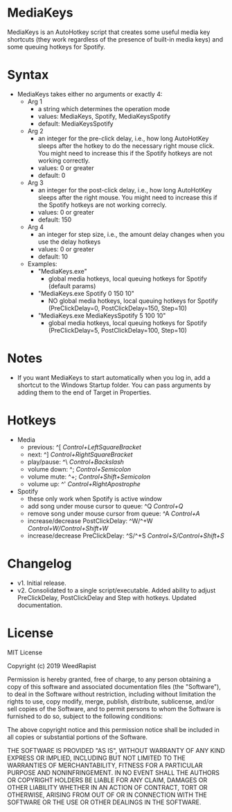 # MediaKeys

MediaKeys is an AutoHotkey script that creates some useful media key shortcuts (they work regardless of the presence of built-in media keys) and some queuing hotkeys for Spotify.

# Syntax

* MediaKeys takes either no arguments or exactly 4:
  * Arg 1
    * a string which determines the operation mode
    * values: MediaKeys, Spotify, MediaKeysSpotify
    * default: MediaKeysSpotify
  * Arg 2
    * an integer for the pre-click delay, i.e., how long AutoHotKey sleeps after the hotkey to do the necessary right mouse click. You might need to increase this if the Spotify hotkeys are not working correctly.
    * values: 0 or greater
    * default: 0
  * Arg 3
    * an integer for the post-click delay, i.e., how long AutoHotKey sleeps after the right mouse. You might need to increase this if the Spotify hotkeys are not working correcly.
    * values: 0 or greater
    * default: 150
  * Arg 4
    * an integer for step size, i.e., the amount delay changes when you use the delay hotkeys
    * values: 0 or greater
    * default: 10
  * Examples:
    * "MediaKeys.exe"
      * global media hotkeys, local queuing hotkeys for Spotify (default params)
    * "MediaKeys.exe Spotify 0 150 10"
      * NO global media hotkeys, local queuing hotkeys for Spotify (PreClickDelay=0, PostClickDelay=150, Step=10)
    * "MediaKeys.exe MediaKeysSpotify 5 100 10"
      * global media hotkeys, local queuing hotkeys for Spotify (PreClickDelay=5, PostClickDelay=100, Step=10)

# Notes

  * If you want MediaKeys to start automatically when you log in, add a shortcut to the Windows Startup folder. You can pass arguments by adding them to the end of Target in Properties.

# Hotkeys

* Media
  * previous: ^[ *Control+LeftSquareBracket*
  * next: ^] *Control+RightSquareBracket*
  * play/pause: ^\\ *Control+Backslash*
  * volume down: ^; *Control+Semicolon*
  * volume mute: ^+; *Control+Shift+Semicolon*
  * volume up: ^' *Control+RightApostrophe*
* Spotify
  * these only work when Spotify is active window
  * add song under mouse cursor to queue: ^Q *Control+Q*
  * remove song under mouse cursor from queue: ^A *Control+A*
  * increase/decrease PostClickDelay: ^W/^+W *Control+W/Control+Shift+W*
  * increase/decrease PreClickDelay: ^S/^+S *Control+S/Control+Shift+S*

# Changelog

* v1. Initial release.
* v2. Consolidated to a single script/executable. Added ability to adjust PreClickDelay, PostClickDelay and Step with hotkeys. Updated documentation.

# License

MIT License

Copyright (c) 2019 WeedRapist

Permission is hereby granted, free of charge, to any person obtaining a copy of this software and associated documentation files (the "Software"), to deal in the Software without restriction, including without limitation the rights to use, copy modify, merge, publish, distribute, sublicense, and/or sell copies of the Software, and to permit persons to whom the Software is furnished to do so, subject to the following conditions:

The above copyright notice and this permission notice shall be included in all copies or substantial portions of the Software.

THE SOFTWARE IS PROVIDED "AS IS", WITHOUT WARRANTY OF ANY KIND EXPRESS OR IMPLIED, INCLUDING BUT NOT LIMITED TO THE WARRANTIES OF MERCHANTABILITY, FITNESS FOR A PARTICULAR PURPOSE AND NONINFRINGEMENT. IN NO EVENT SHALL THE AUTHORS OR COPYRIGHT HOLDERS BE LIABLE FOR ANY CLAIM, DAMAGES OR OTHER LIABILITY WHETHER IN AN ACTION OF CONTRACT, TORT OR OTHERWISE, ARISING FROM OUT OF OR IN CONNECTION WITH THE SOFTWARE OR THE USE OR OTHER DEALINGS IN THE SOFTWARE.
